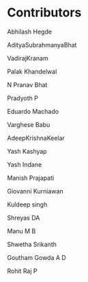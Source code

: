 # Contributors

Abhilash Hegde

AdityaSubrahmanyaBhat

VadirajKranam

Palak Khandelwal

N Pranav Bhat

Pradyoth P

Eduardo Machado

Varghese Babu

AdeepKrishnaKeelar

Yash Kashyap

Yash Indane  

Manish Prajapati  

Giovanni Kurniawan    

Kuldeep singh

Shreyas DA

Manu M B

Shwetha Srikanth

Goutham Gowda A D
 
Rohit Raj P 
